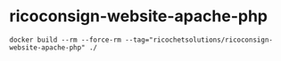 # ricoconsign-website-apache-php

```shell
docker build --rm --force-rm --tag="ricochetsolutions/ricoconsign-website-apache-php" ./
```
